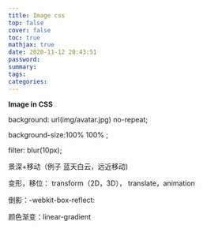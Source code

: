 ```yaml
---
title: Image css
top: false
cover: false
toc: true
mathjax: true
date: 2020-11-12 20:43:51
password:
summary:
tags:
categories:
---
```


**Image in CSS** 

background: url(img/avatar.jpg) no-repeat;

background-size:100% 100% ;

 filter: blur(10px);

景深+移动（例子 蓝天白云，远近移动)

变形，移位： transform（2D，3D）， translate，animation

倒影：-webkit-box-reflect:

颜色渐变：linear-gradient

​               